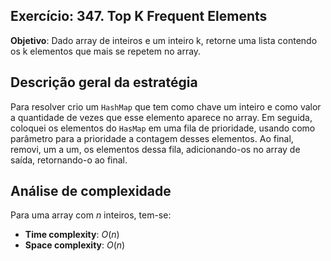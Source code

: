 ## Exercício: 347. Top K Frequent Elements
**Objetivo**: Dado array de inteiros e um inteiro k, retorne uma lista contendo os k elementos que mais se repetem no array.

## Descrição geral da estratégia
Para resolver crio um `HashMap` que tem como chave um inteiro e como valor a quantidade de vezes que esse elemento aparece no array. Em seguida, coloquei os elementos do `HasMap` em uma fila de prioridade, usando como parâmetro para a prioridade a contagem desses elementos. Ao final, removi, um a um, os elementos dessa fila, adicionando-os no array de saída, retornando-o ao final.

## Análise de complexidade
Para uma array com $n$ inteiros, tem-se:
- **Time complexity**: $O(n)$
- **Space complexity**: $O(n)$ 